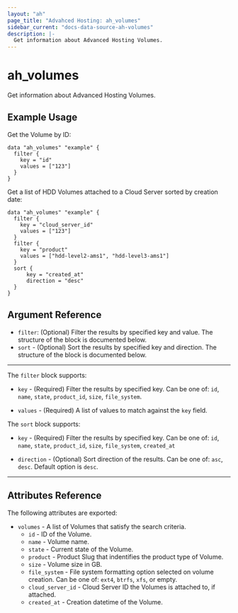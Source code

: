 ```yaml
---
layout: "ah"
page_title: "Advahced Hosting: ah_volumes"
sidebar_current: "docs-data-source-ah-volumes"
description: |-
  Get information about Advanced Hosting Volumes.
---
```


# ah_volumes

Get information about Advanced Hosting Volumes.

## Example Usage

Get the Volume by ID:

```hcl
data "ah_volumes" "example" {
  filter {
    key = "id"
    values = ["123"]
  }
}
```

Get a list of HDD Volumes attached to a Cloud Server sorted by creation date:

```hcl
data "ah_volumes" "example" {
  filter {
    key = "cloud_server_id"
    values = ["123"]
  }
  filter {
    key = "product"
    values = ["hdd-level2-ams1", "hdd-level3-ams1"]
  }
  sort {
      key = "created_at"
      direction = "desc"
  }
}
```

## Argument Reference

* `filter`: (Optional) Filter the results by specified key and value. The structure of the block is documented below.
* `sort` - (Optional) Sort the results by specified key and direction. The structure of the block is documented below.

---

The `filter` block supports:
* `key` - (Required) Filter the results by specified key. Can be one of: `id`, `name`, `state`,  `product_id`, `size`, `file_system`.
<!-- * `key` - (Required) Filter the results by specified key. Can be one of: `id`, `name`, `state`,  `product`, `size`, `file_system`, `cloud_server_id`, `created_at` TODO add cloud_server_id filter WCS-3584-->
* `values` - (Required) A list of values to match against the `key` field.

The `sort` block supports:
* `key` - (Required) Filter the results by specified key. Can be one of: `id`, `name`, `state`,  `product_id`, `size`, `file_system`, `created_at`
<!-- * `key` - (Required) Filter the results by specified key. Can be one of: `id`, `name`, `state`,  `product`, `size`, `file_system`, `cloud_server_id`, `created_at` TODO add cloud_server_id sorting WCS-3584--> 
* `direction` - (Optional) Sort direction of the results. Can be one of: `asc`, `desc`. Default option is `desc`.

---

## Attributes Reference

The following attributes are exported:

* `volumes` - A list of Volumes that satisfy the search criteria.
    * `id` - ID of the Volume.
    * `name` - Volume name.
    * `state` - Current state of the Volume.
    * `product` - Product Slug that indentifies the product type of Volume. 
    * `size` - Volume size in GB.
    * `file_system` - File system formatting option selected on volume creation. Can be one of: `ext4`, `btrfs`, `xfs`, or empty.
    * `cloud_server_id` - Cloud Server ID the Volumes is attached to, if attached.
    * `created_at` - Creation datetime of the Volume.